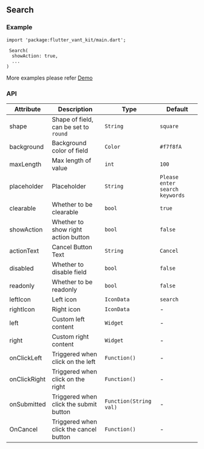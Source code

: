 ## Search

### Example

```
import 'package:flutter_vant_kit/main.dart';

 Search(
  showAction: true,
  ...
)
```

More examples please refer [Demo](https://github.com/benjaken/flutter_vant_kit/blob/master/example/lib/routes/demoSearch.dart)

### API

| Attribute | Description | Type | Default |
| ------------ | ------------ | ------------ | ------------ |
| shape | Shape of field, can be set to `round` | `String` | `square` |
| background | Background color of field | `Color` | `#f7f8fA` |
| maxLength | Max length of value | `int` | `100` |
| placeholder | Placeholder | `String` | `Please enter search keywords` |
| clearable | Whether to be clearable | `bool` | `true` |
| showAction | Whether to show right action button | `bool` | `false` |
| actionText | Cancel Button Text | `String` | `Cancel` |
| disabled | Whether to disable field | `bool` | `false` |
| readonly | Whether to be readonly | `bool` | `false` |
| leftIcon | Left icon | `IconData` | `search` |
| rightIcon | Right icon | `IconData` | - |
| left | Custom left content | `Widget` | - |
| right | Custom right content | `Widget` | - |
| onClickLeft | Triggered when click on the left | `Function()` | - |
| onClickRight | Triggered when click on the right | `Function()` | - |
| onSubmitted | Triggered when click the submit button | `Function(String val)` | - |
| OnCancel | Triggered when click the cancel button | `Function()` | - |
